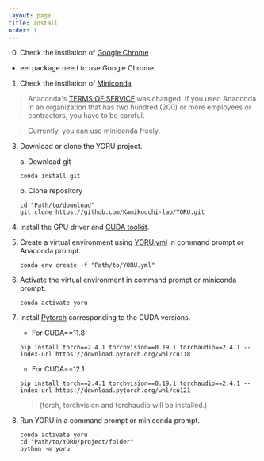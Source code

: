 ```yaml
---
layout: page
title: Install
order: 1
---
```


0. Check the instllation of [Google Chrome](https://www.google.com/intl/ja/chrome/)

- eel package need to use Google Chrome.

1. Check the instllation of [Miniconda](https://docs.anaconda.com/miniconda/)

> Anaconda's [TERMS OF SERVICE](https://legal.anaconda.com/policies/en?name=terms-of-service#terms-of-service) was changed. If you used Anaconda in an organization that has two hundred (200) or more employees or contractors, you have to be careful.

> Currently, you can use miniconda freely.

3. Download or clone the YORU project.

    a. Download git

    ```
    conda install git
    ```

    b. Clone repository

    ```
    cd "Path/to/download"
    git clone https://github.com/Kamikouchi-lab/YORU.git 
    ```

4. Install the GPU driver and [CUDA toolkit](https://developer.nvidia.com/cuda-toolkit).

5. Create a virtual environment using [YORU.yml](https://github.com/Kamikouchi-lab/YORU/blob/main/YORU.yml) in command prompt or Anaconda prompt.
   
     ```
     conda env create -f "Path/to/YORU.yml"
     ```

6. Activate the virtual environment in command prompt or miniconda prompt.

     ```
     conda activate yoru
     ```

7. Install [Pytorch](https://pytorch.org) corresponding to the CUDA versions.

    - For CUDA==11.8

    ```
    pip install torch==2.4.1 torchvision==0.19.1 torchaudio==2.4.1 --index-url https://download.pytorch.org/whl/cu118
    ```

   - For CUDA==12.1

    ```
    pip install torch==2.4.1 torchvision==0.19.1 torchaudio==2.4.1 --index-url https://download.pytorch.org/whl/cu121
    ```
    
    >(torch, torchvision and torchaudio will be installed.)

8. Run YORU in a command prompt or miniconda prompt.

    ```
    conda activate yoru
    cd "Path/to/YORU/project/folder"
    python -m yoru
    ```
